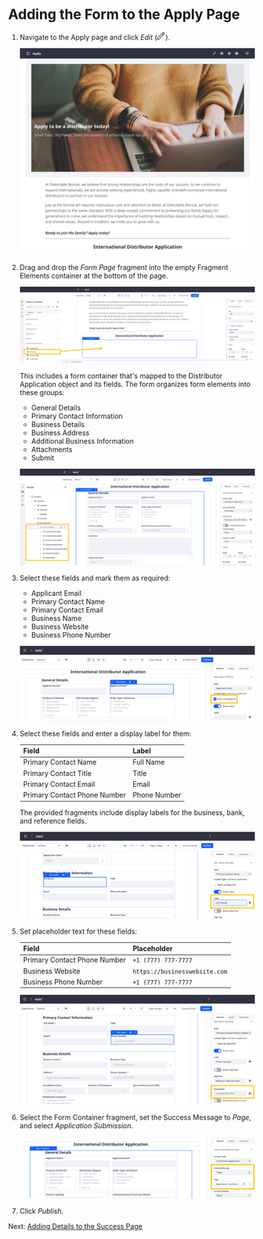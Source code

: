 # Adding the Form to the Apply Page

<!-- Need dynamic form. Add to site page. Integrate with site design. Make available in the UI. Needs to also Form for submitting applications.

With Liferay objects, this involves adding form fragments to a content page or page template. -->

1. Navigate to the Apply page and click *Edit* (![Edit Button](../../images/icon-edit.png)).

   ![](./adding-the-form-to-the-apply-page/images/01.png)

1. Drag and drop the *Form Page* fragment into the empty Fragment Elements container at the bottom of the page.

   ![](./adding-the-form-to-the-apply-page/images/02.png)

   This includes a form container that's mapped to the Distributor Application object and its fields. The form organizes form elements into these groups:

   * General Details
   * Primary Contact Information
   * Business Details
   * Business Address
   * Additional Business Information
   * Attachments
   * Submit

   ![](./adding-the-form-to-the-apply-page/images/03.png)

1. Select these fields and mark them as required:

   * Applicant Email
   * Primary Contact Name
   * Primary Contact Email
   * Business Name
   * Business Website
   * Business Phone Number

   ![](./adding-the-form-to-the-apply-page/images/04.png)

1. Select these fields and enter a display label for them:

   | Field                            | Label                   |
   |:---------------------------------|:------------------------|
   | Primary Contact Name             | Full Name               |
   | Primary Contact Title            | Title                   |
   | Primary Contact Email            | Email                   |
   | Primary Contact Phone Number     | Phone Number            |

   The provided fragments include display labels for the business, bank, and reference fields.

   ![](./adding-the-form-to-the-apply-page/images/05.png)

1. Set placeholder text for these fields:

   | Field                        | Placeholder                   |
   |:-----------------------------|:------------------------------|
   | Primary Contact Phone Number | `+1 (777) 777-7777`           |
   | Business Website             | `https://businesswebsite.com` |
   | Business Phone Number        | `+1 (777) 777-7777`           |

   ![](./adding-the-form-to-the-apply-page/images/06.png)

1. Select the Form Container fragment, set the Success Message to *Page*, and select *Application Submission*.

   ![](./adding-the-form-to-the-apply-page/images/07.png)

1. Click *Publish*.

Next: [Adding Details to the Success Page](./adding-details-to-the-success-page.md)
